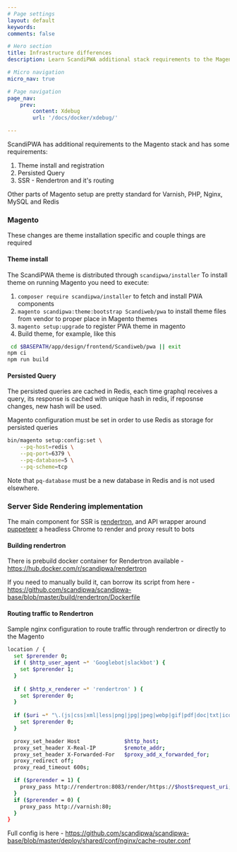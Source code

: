 ```yaml
---
# Page settings
layout: default
keywords:
comments: false

# Hero section
title: Infrastructure differences
description: Learn ScandiPWA additional stack requirements to the Magento stack

# Micro navigation
micro_nav: true

# Page navigation
page_nav:
    prev:
        content: Xdebug
        url: '/docs/docker/xdebug/'

---
```


ScandiPWA has additional requirements to the Magento stack and has some requirements:

1.  Theme install and registration
2.  Persisted Query
3.  SSR - Rendertron and it's routing

Other parts of Magento setup are pretty standard for Varnish, PHP, Nginx, MySQL and Redis

### Magento

These changes are theme installation specific and couple things are required

#### Theme install

The ScandiPWA theme is distributed through `scandipwa/installer`
To install theme on running Magento you need to execute:

1.  `composer require scandipwa/installer` to fetch and install PWA components
2.  `magento scandipwa:theme:bootstrap Scandiweb/pwa` to install theme files from vendor to proper place in Magento themes
3.  `magento setup:upgrade` to register PWA theme in magento
4.  Build theme, for example, like this
```bash
 cd $BASEPATH/app/design/frontend/Scandiweb/pwa || exit
npm ci
npm run build
```

#### Persisted Query

The persisted queries are cached in Redis, each time graphql receives a query, its response is cached with unique hash in redis, if reposnse changes, new hash will be used.

Magento configuration must be set in order to use Redis as storage for persisted queries

```bash
bin/magento setup:config:set \
    --pq-host=redis \
    --pq-port=6379 \
    --pq-database=5 \
    --pq-scheme=tcp
```

Note that `pq-database` must be a new database in Redis and is not used elsewhere.

### Server Side Rendering implementation

The main component for SSR is [rendertron](https://github.com/GoogleChrome/rendertron), and API wrapper around [puppeteer](https://github.com/GoogleChrome/puppeteer) a headless Chrome to render and proxy result to bots

#### Building rendertron

There is prebuild docker container for Rendertron available - <https://hub.docker.com/r/scandipwa/rendertron>

If you need to manually build it, can borrow its script from here - <https://github.com/scandipwa/scandipwa-base/blob/master/build/rendertron/Dockerfile>

#### Routing traffic to Rendertron

Sample nginx configuration to route traffic through rendertron or directly to the Magento

```bash
location / {
  set $prerender 0;
  if ( $http_user_agent ~* 'Googlebot|slackbot') {
    set $prerender 1;
  }
  
  if ( $http_x_renderer ~* 'rendertron' ) {
    set $prerender 0;
  }
  
  if ($uri ~* "\.(js|css|xml|less|png|jpg|jpeg|webp|gif|pdf|doc|txt|ico|rss|zip|mp3|rar|exe|wmv|doc|avi|ppt|mpg|mpeg|tif|wav|mov|psd|ai|xls|mp4|m4a|swf|dat|dmg|iso|flv|m4v|torrent|ttf|woff|svg|eot)") {
    set $prerender 0;
  }

  proxy_set_header Host              $http_host;
  proxy_set_header X-Real-IP         $remote_addr;
  proxy_set_header X-Forwarded-For   $proxy_add_x_forwarded_for;
  proxy_redirect off;
  proxy_read_timeout 600s;

  if ($prerender = 1) {
    proxy_pass http://rendertron:8083/render/https://$host$request_uri;
  }
  if ($prerender = 0) {
    proxy_pass http://varnish:80;
  }
}
```

Full config is here - <https://github.com/scandipwa/scandipwa-base/blob/master/deploy/shared/conf/nginx/cache-router.conf>


